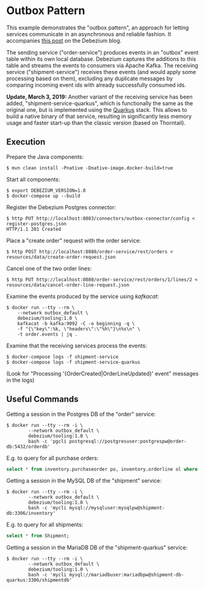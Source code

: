 # Outbox Pattern

This example demonstrates the "outbox pattern", an approach for letting services communicate in an asynchronous and reliable fashion.
It accompanies [this post](https://debezium.io/blog/2019/02/19/reliable-microservices-data-exchange-with-the-outbox-pattern) on the Debezium blog.

The sending service ("order-service") produces events in an "outbox" event table within its own local database.
Debezium captures the additions to this table and streams the events to consumers via Apache Kafka.
The receiving service ("shipment-service") receives these events (and would apply some processing based on them),
excluding any duplicate messages by comparing incoming event ids with already successfully consumed ids.

**Update, March 3, 2019:** Another variant of the receiving service has been added, "shipment-service-quarkus",
which is functionally the same as the original one, but is implemented using the [Quarkus](https://quarkus.io) stack.
This allows to build a native binary of that service, resulting in significantly less memory usage and faster start-up than the classic version (based on Thorntail).

## Execution

Prepare the Java components:

```console
$ mvn clean install -Pnative -Dnative-image.docker-build=true
```

Start all components:

```console
$ export DEBEZIUM_VERSION=1.0
$ docker-compose up --build
```

Register the Debezium Postgres connector:

```console
$ http PUT http://localhost:8083/connectors/outbox-connector/config < register-postgres.json
HTTP/1.1 201 Created
```

Place a "create order" request with the order service:

```console
$ http POST http://localhost:8080/order-service/rest/orders < resources/data/create-order-request.json
```

Cancel one of the two order lines:

```console
$ http PUT http://localhost:8080/order-service/rest/orders/1/lines/2 < resources/data/cancel-order-line-request.json
```

Examine the events produced by the service using _kafkacat_:

```console
$ docker run --tty --rm \
    --network outbox_default \
    debezium/tooling:1.0 \
    kafkacat -b kafka:9092 -C -o beginning -q \
    -f "{\"key\":%k, \"headers\":\"%h\"}\n%s\n" \
    -t order.events | jq .
```

Examine that the receiving services process the events:

```console
$ docker-compose logs -f shipment-service
$ docker-compose logs -f shipment-service-quarkus
```

(Look for "Processing '{OrderCreated|OrderLineUpdated}' event" messages in the logs)

## Useful Commands

Getting a session in the Postgres DB of the "order" service:

```console
$ docker run --tty --rm -i \
        --network outbox_default \
        debezium/tooling:1.0 \
        bash -c 'pgcli postgresql://postgresuser:postgrespw@order-db:5432/orderdb'
```

E.g. to query for all purchase orders:

```sql
select * from inventory.purchaseorder po, inventory.orderline ol where ol.order_id = po.id;
```

Getting a session in the MySQL DB of the "shipment" service:

```console
$ docker run --tty --rm -i \
        --network outbox_default \
        debezium/tooling:1.0 \
        bash -c 'mycli mysql://mysqluser:mysqlpw@shipment-db:3306/inventory'
```

E.g. to query for all shipments:

```sql
select * from Shipment;
```

Getting a session in the MariaDB DB of the "shipment-quarkus" service:

```console
$ docker run --tty --rm -i \
        --network outbox_default \
        debezium/tooling:1.0 \
        bash -c 'mycli mysql://mariadbuser:mariadbpw@shipment-db-quarkus:3306/shipmentdb'
```
